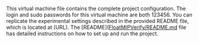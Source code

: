 This virtual machine file contains the complete project configuration. The login and sudo passwords for this virtual machine are both 123456. You can replicate the experimental settings described in the provided README file, which is located at (URL). The [README]([FloatMIPVerify/README.md](https://github.com/projectforpaper70/paper70_cp/blob/main/FloatMIPVerify/README.md) file has detailed instructions on how to set up and run the project.
